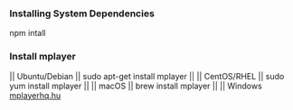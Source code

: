 ### Installing System Dependencies
npm intall

### Install mplayer
|| Ubuntu/Debian
|| sudo apt-get install mplayer
|| 
|| CentOS/RHEL
|| sudo yum install mplayer
|| 
|| macOS
|| brew install mplayer
|| 
|| Windows
[mplayerhq.hu](https://chat.openai.com/c/0a14803c-af39-4037-9b8a-e486cab7aa59#:~:text=the%20official%20website%3A-,mplayerhq.hu,-css)